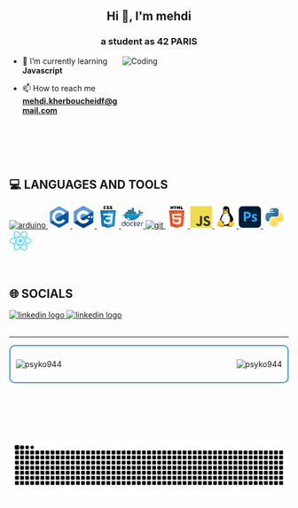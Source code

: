 <h2 align="center">Hi 👋, I'm mehdi</h2>
<h3 align="center">a student as 42 PARIS</h3>
<img align="right" alt="Coding" width="300" height="200" src="https://user-images.githubusercontent.com/75543207/217775339-dc7035a1-ced9-4fec-973b-b957631a364d.gif">
<!-- <p align="left"> <img src="https://komarev.com/ghpvc/?username=psyko944&label=Profile%20views&color=0e75b6&style=flat" alt="psyko944" /> </p> -->

- 🌱 I’m currently learning **Javascript**

- 📫 How to reach me **mehdi.kherboucheidf@gmail.com**

</p>
<br>
<!-- <h3 align="left">Languages and Tools:</h3>-->

<br>
<br>
<br>

## 💻 LANGUAGES&nbsp;AND&nbsp;TOOLS

<p align="left"> <a href="https://www.arduino.cc/" target="_blank" rel="noreferrer"> <img src="https://cdn.worldvectorlogo.com/logos/arduino-1.svg" alt="arduino" width="40" height="40"/> </a> <a href="https://www.cprogramming.com/" target="_blank" rel="noreferrer"> <img src="https://raw.githubusercontent.com/devicons/devicon/master/icons/c/c-original.svg" alt="c" width="40" height="40"/> </a> <a href="https://https://cplusplus.com/" target="_blank" rel="noreferrer"> <img src="https://raw.githubusercontent.com/devicons/devicon/master/icons/cplusplus/cplusplus-original.svg" alt="c" width="40" height="40"/> </a> <a href="https://www.w3schools.com/css/" target="_blank" rel="noreferrer"> <img src="https://raw.githubusercontent.com/devicons/devicon/master/icons/css3/css3-original-wordmark.svg" alt="css3" width="40" height="40"/> </a> <a href="https://www.docker.com/" target="_blank" rel="noreferrer"> <img src="https://raw.githubusercontent.com/devicons/devicon/master/icons/docker/docker-original-wordmark.svg" alt="docker" width="40" height="40"/> </a> <a href="https://git-scm.com/" target="_blank" rel="noreferrer"> <img src="https://www.vectorlogo.zone/logos/git-scm/git-scm-icon.svg" alt="git" width="40" height="40"/> </a> <a href="https://www.w3.org/html/" target="_blank" rel="noreferrer"> <img src="https://raw.githubusercontent.com/devicons/devicon/master/icons/html5/html5-original-wordmark.svg" alt="html5" width="40" height="40"/> </a> <a href="https://developer.mozilla.org/en-US/docs/Web/JavaScript" target="_blank" rel="noreferrer"> <img src="https://raw.githubusercontent.com/devicons/devicon/master/icons/javascript/javascript-original.svg" alt="javascript" width="40" height="40"/> </a> <a href="https://www.linux.org/" target="_blank" rel="noreferrer"> <img src="https://raw.githubusercontent.com/devicons/devicon/master/icons/linux/linux-original.svg" alt="linux" width="40" height="40"/> </a> <a href="https://www.photoshop.com/en" target="_blank" rel="noreferrer"> <img src="https://raw.githubusercontent.com/devicons/devicon/master/icons/photoshop/photoshop-original.svg" alt="photoshop" width="40" height="40"/> </a> <a href="https://www.python.org" target="_blank" rel="noreferrer"> <img src="https://raw.githubusercontent.com/devicons/devicon/master/icons/python/python-original.svg" alt="python" width="40" height="40"/> </a> <a href="https://https://fr.react.dev/" target="_blank" rel="noreferrer"> <img src="https://github.com/devicons/devicon/blob/master/icons/react/react-original.svg" alt="react" width="40" height="40"/> </a> </p>

<br>

## 🌐 SOCIALS

<div align="left">
  <a href="https://www.linkedin.com/in/mehdi-kherbouche-7947b7229/" target="_blank">
    <img src="https://img.shields.io/static/v1?message=LinkedIn&logo=linkedin&label=&color=0077B5&logoColor=white&labelColor=&style=for-the-badge" height="35" alt="linkedin logo"  />
  <a href="https://www.codingame.com/profile/4bedea77137ede103b4bd843a47b33c61745375" target="_blank">
    <img src="https://img.shields.io/static/v1?message=CodinGame&logo=linkedin&label=&color=fcd207&logoColor=white&labelColor=&style=for-the-badge" height="35" alt="linkedin logo"  />
  </a>
</div>
<br>
<hr>


<div style="border: 2px solid #3498db; padding: 10px; border-radius: 10px;">
<p><img align="left" src="https://github-readme-stats.vercel.app/api/top-langs?username=psyko944&show_icons=true&locale=en&layout=compact&theme=radical" alt="psyko944" /></p>
<p>&nbsp;<img align="right" src="https://github-readme-stats.vercel.app/api?username=psyko944&show_icons=true&locale=en&theme=radical" alt="psyko944"/></p>
</div>
<!--<p><img align="center" src="https://github-readme-streak-stats.herokuapp.com/?user=psyko944&" alt="psyko944" /></p>-->
<br>
<br>
<br>
<br>
<br>
<br>

<img src="https://raw.githubusercontent.com/psyko944/psyko944/output/github-snake-dark.svg" alt="Snake animation" />
